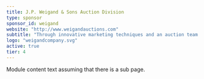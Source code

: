 ```yaml
---
title: J.P. Weigand & Sons Auction Division
type: sponsor
sponsor_id: weigand
website: "http://www.weigandauctions.com"
subtitle: "Through innovative marketing techniques and an auction team with over 125 years of auction experience, Weigand has obtained proven results which have placed our firm on the leading edge of the auction industry."
logo: "weigandcompany.svg"
active: true
tier: 4
---
```

Module content text assuming that there is a sub page.